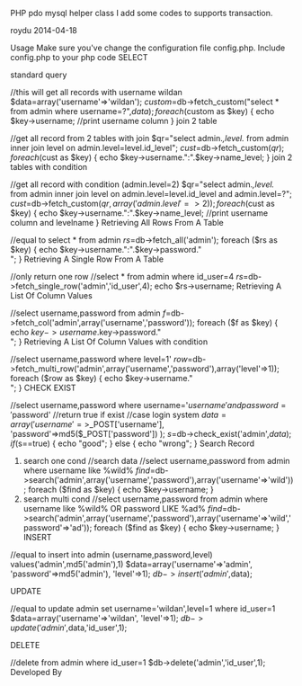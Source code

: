 PHP pdo mysql helper class
I add some codes to supports transaction.

roydu 2014-04-18

Usage
Make sure you've change the configuration file config.php. 
Include config.php to your php code
SELECT

standard query

//this will get all records with username wildan
$data=array('username'=>'wildan');
$custom=$db->fetch_custom("select * from admin where username=?",$data);
    foreach ($custom as $key) {
        echo $key->username; //print username column
    }
join 2 table

//get all record from 2 tables with join
$qr="select admin.*,level.* from admin inner join level on admin.level=level.id_level";
$cust=$db->fetch_custom($qr);
    foreach ($cust as $key) {
        echo $key->username.":".$key->name_level; 
    }
join 2 tables with condition

//get all record with condition (admin.level=2)
$qr="select admin.*,level.* from admin inner join level on admin.level=level.id_level and admin.level=?";
$cust=$db->fetch_custom($qr,array('admin.level'=>2));
    foreach ($cust as $key) {
        echo $key->username.":".$key->name_level; //print username column and levelname
    }
Retrieving All Rows From A Table

//equal to select * from admin
$rs=$db->fetch_all('admin');
    foreach ($rs as $key) {
        echo $key->username.":".$key->password."<br>";
    }
Retrieving A Single Row From A Table

//only return one row
//select * from admin where id_user=4
$rs=$db->fetch_single_row('admin','id_user',4);
    echo $rs->username;
Retrieving A List Of Column Values

//select username,password from admin
$f=$db->fetch_col('admin',array('username','password'));
foreach ($f as $key) {
    echo $key->username.$key->password."<br>";
}
Retrieving A List Of Column Values with condition

//select username,password where level=1'
$row=$db->fetch_multi_row('admin',array('username','password'),array('level'=>1));
foreach ($row as $key) {
    echo $key->username."<br>";
}
CHECK EXIST

//select username,password where username='$username' and password='$password'
//return true if exist
//case login system 
$data=array(
    'username'=>$_POST['username'],
    'password'=>md5($_POST['password'])
            );
$s=$db->check_exist('admin',$data);
if ($s==true) {
    echo "good";
} else {
    echo "wrong";
}
Search Record

1. search one cond
//search data 
//select username,password from admin where username like %wild%
$find=$db->search('admin',array('username','password'),array('username'=>'wild'));
foreach ($find as $key) {
    echo $key->username;
}
2. search multi cond
//select username,password from admin where username like %wild% OR password LIKE %ad%
$find=$db->search('admin',array('username','password'),array('username'=>'wild','password'=>'ad'));
foreach ($find as $key) {
    echo $key->username;
}
INSERT

//equal to insert into admin (username,password,level) values('admin',md5('admin'),1)
$data=array('username'=>'admin',
    'password'=>md5('admin'),
    'level'=>1);
$db->insert('admin',$data);

UPDATE

//equal to update admin set username='wildan',level=1 where id_user=1
$data=array('username'=>'wildan',
    'level'=>1);
$db->update('admin',$data,'id_user',1);

DELETE

//delete from admin where id_user=1
$db->delete('admin','id_user',1);
Developed By